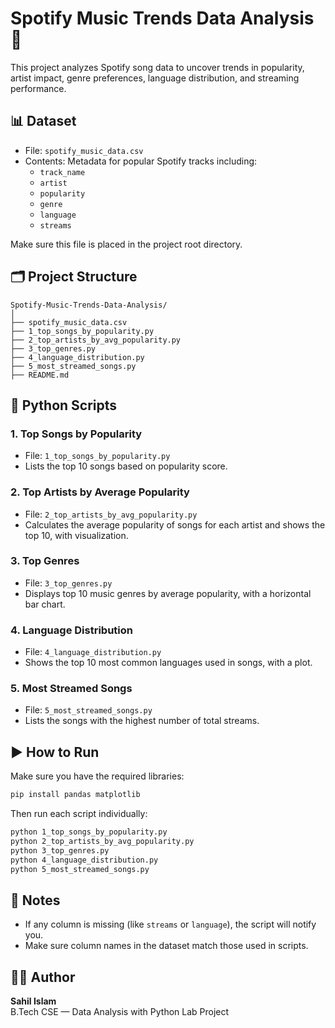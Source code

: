
# Spotify Music Trends Data Analysis 🎵

This project analyzes Spotify song data to uncover trends in popularity, artist impact, genre preferences, language distribution, and streaming performance.

## 📊 Dataset

- File: `spotify_music_data.csv`
- Contents: Metadata for popular Spotify tracks including:
  - `track_name`
  - `artist`
  - `popularity`
  - `genre`
  - `language`
  - `streams`

Make sure this file is placed in the project root directory.

## 🗂️ Project Structure

```
Spotify-Music-Trends-Data-Analysis/
│
├── spotify_music_data.csv
├── 1_top_songs_by_popularity.py
├── 2_top_artists_by_avg_popularity.py
├── 3_top_genres.py
├── 4_language_distribution.py
├── 5_most_streamed_songs.py
├── README.md
```

## 🧠 Python Scripts

### 1. Top Songs by Popularity
- File: `1_top_songs_by_popularity.py`
- Lists the top 10 songs based on popularity score.

### 2. Top Artists by Average Popularity
- File: `2_top_artists_by_avg_popularity.py`
- Calculates the average popularity of songs for each artist and shows the top 10, with visualization.

### 3. Top Genres
- File: `3_top_genres.py`
- Displays top 10 music genres by average popularity, with a horizontal bar chart.

### 4. Language Distribution
- File: `4_language_distribution.py`
- Shows the top 10 most common languages used in songs, with a plot.

### 5. Most Streamed Songs
- File: `5_most_streamed_songs.py`
- Lists the songs with the highest number of total streams.

## ▶️ How to Run

Make sure you have the required libraries:

```bash
pip install pandas matplotlib
```

Then run each script individually:

```bash
python 1_top_songs_by_popularity.py
python 2_top_artists_by_avg_popularity.py
python 3_top_genres.py
python 4_language_distribution.py
python 5_most_streamed_songs.py
```

## 📌 Notes

- If any column is missing (like `streams` or `language`), the script will notify you.
- Make sure column names in the dataset match those used in scripts.

## 👨‍💻 Author

**Sahil Islam**  
B.Tech CSE — Data Analysis with Python Lab Project
